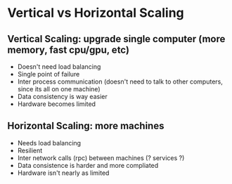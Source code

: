 # Vertical vs Horizontal Scaling

## Vertical Scaling: upgrade single computer (more memory, fast cpu/gpu, etc)
- Doesn't need load balancing
- Single point of failure
- Inter process communication (doesn't need to talk to other computers, since its all on one machine)
- Data consistency is way easier
- Hardware becomes limited  
## Horizontal Scaling: more machines
- Needs load balancing
- Resilient
- Inter network calls (rpc) between machines (? services ?)
- Data consistence is harder and more compliated 
- Hardware isn't nearly as limited